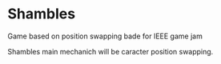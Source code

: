 # Shambles

Game based on position swapping bade for IEEE game jam

Shambles main mechanich will be caracter position swapping.
